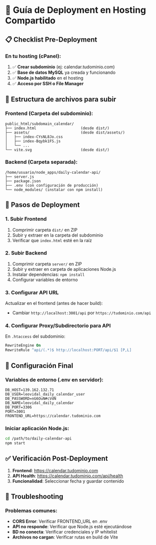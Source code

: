 # 🚀 Guía de Deployment en Hosting Compartido

## 📋 Checklist Pre-Deployment

### En tu hosting (cPanel):

1. ✅ **Crear subdominio** (ej: calendar.tudominio.com)
2. ✅ **Base de datos MySQL** ya creada y funcionando
3. ✅ **Node.js habilitado** en el hosting
4. ✅ **Acceso por SSH o File Manager**

## 📁 Estructura de archivos para subir

### Frontend (Carpeta del subdominio):

```
public_html/subdomain_calendar/
├── index.html                    (desde dist/)
├── assets/                       (desde dist/assets/)
│   ├── index-CYsNL8Jo.css
│   ├── index-Bqybk1FS.js
│   └── ...
└── vite.svg                      (desde dist/)
```

### Backend (Carpeta separada):

```
/home/usuario/node_apps/daily-calendar-api/
├── server.js
├── package.json
├── .env (con configuración de producción)
└── node_modules/ (instalar con npm install)
```

## 🔧 Pasos de Deployment

### 1. Subir Frontend

1. Comprimir carpeta `dist/` en ZIP
2. Subir y extraer en la carpeta del subdominio
3. Verificar que `index.html` esté en la raíz

### 2. Subir Backend

1. Comprimir carpeta `server/` en ZIP
2. Subir y extraer en carpeta de aplicaciones Node.js
3. Instalar dependencias: `npm install`
4. Configurar variables de entorno

### 3. Configurar API URL

Actualizar en el frontend (antes de hacer build):

- Cambiar `http://localhost:3001/api` por `https://tudominio.com/api`

### 4. Configurar Proxy/Subdirectorio para API

En `.htaccess` del subdominio:

```apache
RewriteEngine On
RewriteRule ^api/(.*)$ http://localhost:PORT/api/$1 [P,L]
```

## 🔧 Configuración Final

### Variables de entorno (.env en servidor):

```env
DB_HOST=139.162.132.71
DB_USER=leovidal_daily_calendar_user
DB_PASSWORD=nG6OuN#cVdN
DB_NAME=leovidal_daily_calendar
DB_PORT=3306
PORT=3001
FRONTEND_URL=https://calendar.tudominio.com
```

### Iniciar aplicación Node.js:

```bash
cd /path/to/daily-calendar-api
npm start
```

## ✅ Verificación Post-Deployment

1. **Frontend**: https://calendar.tudominio.com
2. **API Health**: https://calendar.tudominio.com/api/health
3. **Funcionalidad**: Seleccionar fecha y guardar contenido

## 🔧 Troubleshooting

### Problemas comunes:

- **CORS Error**: Verificar FRONTEND_URL en .env
- **API no responde**: Verificar que Node.js esté ejecutándose
- **BD no conecta**: Verificar credenciales y IP whitelist
- **Archivos no cargan**: Verificar rutas en build de Vite
